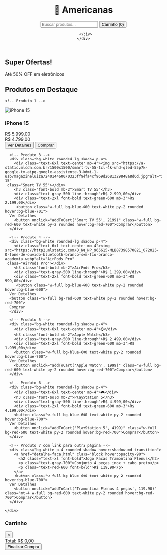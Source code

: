 <!DOCTYPE html>
<html lang="pt-BR">
<head>
  <meta charset="UTF-8" />
  <meta name="viewport" content="width=device-width, initial-scale=1.0"/>
  <title>Americanas Simple</title>
  <script src="https://cdn.tailwindcss.com"></script>
</head>
<link rel="stylesheet" href="style.css">
<body class="bg-gray-100">

  <!-- Header -->
  <header class="bg-red-600 text-white p-4">
    <div class="flex items-center justify-between max-w-6xl mx-auto">
      <h1 class="text-2xl font-bold">🛒 Americanas</h1>
      <div class="flex items-center space-x-4">
        <input type="text" placeholder="Buscar produtos..." class="px-3 py-2 rounded text-black w-64">
        <button id="cartBtn" class="mt-2 w-full bg-red-600 text-white py-2 rounded hover:bg-red-700">
          Carrinho (<span id="cartCount">0</span>)
</div>


  </button>
</div>

      </div>
    </div>
  </header>

  <!-- Banner -->
  <section class="bg-white py-4 text-center shadow">
    <h2 class="text-2xl font-bold">Super Ofertas!</h2>
    <p class="text-gray-600">Até 50% OFF em eletrônicos</p>
  </section>

  <!-- Produtos em Destaque -->
  <section class="max-w-6xl mx-auto p-4">
    <h2 class="text-2xl font-bold mb-4">Produtos em Destaque</h2>
    <div class="grid grid-cols-1 md:grid-cols-3 gap-6">

    <!-- Produto 1 -->
<div class="bg-white rounded-lg shadow p-4">
  <div class="text-6xl text-center mb-4"><img src="https://a-static.mlcdn.com.br/800x560/apple-iphone-15-128gb-preto-61-48mp-ios-5g/magazineluiza/238035600/716d868f4d404bfb6f8189c688a8c74f.jpg" 
     alt="iPhone 15" 
     class="imagem-produto"></div>
  <h3 class="font-bold mb-2">iPhone 15</h3>
  <div class="text-gray-500 line-through">R$ 5.999,00</div>
  <div class="text-2xl font-bold text-green-600 mb-3">R$ 4.799,00</div>

  <a href="produto-iphone.html" class="block mb-2">
    <button class="w-full bg-blue-600 text-white py-2 rounded hover:bg-blue-700">
      Ver Detalhes
    </button>
  </a>

  <a href="checkout.html">
    <button class="w-full bg-red-600 text-white py-2 rounded hover:bg-red-700">
      Comprar
    </button>
  </a>
</div>


      <!-- Produto 3 -->
      <div class="bg-white rounded-lg shadow p-4">
        <div class="text-6xl text-center mb-4"><img src="https://a-static.mlcdn.com.br/1500x1500/smart-tv-55-tcl-4k-uhd-qled-55p7k-google-tv-aipq-google-assistente-3-hdmi-1-usb/magazineluiza/240144600/0323ff9dfa4cf969d2681329848a8d6d.jpg"alt="iPhone 15" 
     class="Smart TV 55"></div>
        <h3 class="font-bold mb-2">Smart TV 55"</h3>
        <div class="text-gray-500 line-through">R$ 2.999,00</div>
        <div class="text-2xl font-bold text-green-600 mb-3">R$ 2.199,00</div>
         <button class="w-full bg-blue-600 text-white py-2 rounded hover:bg-blue-701">
      Ver Detalhes
        <button onclick="addToCart('Smart TV 55', 2199)" class="w-full bg-red-600 text-white py-2 rounded hover:bg-red-700">Comprar</button>
      </div>

      <!-- Produto 4 -->
      <div class="bg-white rounded-lg shadow p-4">
        <div class="text-6xl text-center mb-4"><img src="https://http2.mlstatic.com/D_NQ_NP_965615-MLB87398570821_072025-O-fone-de-ouvido-bluetooth-branco-sem-fio-branco-academia.webp"alt="AirPods Pro" 
     class="AirPods Pro"></div>
        <h3 class="font-bold mb-2">AirPods Pro</h3>
        <div class="text-gray-500 line-through">R$ 1.299,00</div>
        <div class="text-2xl font-bold text-green-600 mb-3">R$ 999,00</div>
         <button class="w-full bg-blue-600 text-white py-2 rounded hover:bg-blue-600">
      Ver Detalhes
      <button class="w-full bg-red-600 text-white py-2 rounded hover:bg-red-700">
      Comprar
      </div>

      <!-- Produto 5 -->
      <div class="bg-white rounded-lg shadow p-4">
        <div class="text-6xl text-center mb-4">⌚</div>
        <h3 class="font-bold mb-2">Apple Watch</h3>
        <div class="text-gray-500 line-through">R$ 2.499,00</div>
        <div class="text-2xl font-bold text-green-600 mb-3">R$ 1.999,00</div>
        <button class="w-full bg-blue-600 text-white py-2 rounded hover:bg-blue-700">
      Ver Detalhes
        <button onclick="addToCart('Apple Watch', 1999)" class="w-full bg-red-600 text-white py-2 rounded hover:bg-red-700">Comprar</button>
      </div>

      <!-- Produto 6 -->
      <div class="bg-white rounded-lg shadow p-4">
        <div class="text-6xl text-center mb-4">🎮</div>
        <h3 class="font-bold mb-2">PlayStation 5</h3>
        <div class="text-gray-500 line-through">R$ 4.999,00</div>
        <div class="text-2xl font-bold text-green-600 mb-3">R$ 4.199,00</div>
        <button class="w-full bg-blue-600 text-white py-2 rounded hover:bg-blue-700">
      Ver Detalhes
        <button onclick="addToCart('PlayStation 5', 4199)" class="w-full bg-red-600 text-white py-2 rounded hover:bg-red-700">Comprar</button>
      </div>

      <!-- Produto 7 com link para outra página -->
      <div class="bg-white p-4 rounded shadow hover:shadow-md transition">
        <a href="detalhe-faca.html" class="block hover:opacity-90">
          <h2 class="text-xl font-bold">Jogo Facas Tramontina Plenus</h2>
          <p class="text-gray-700">Conjunto 4 peças inox + cabo preto</p>
          <p class="text-red-600 font-bold">R$ 119,90</p>
        </a>
        <button class="w-full bg-blue-600 text-white py-2 rounded hover:bg-blue-700">
      Ver Detalhes
        <button onclick="addToCart('Tramontina Plenus 4 peças', 119.90)" class="mt-4 w-full bg-red-600 text-white py-2 rounded hover:bg-red-700">Comprar</button>
      </div>

    </div>
  </section>

  <!-- Carrinho -->
  <div id="cartModal" class="fixed inset-0 bg-black bg-opacity-50 hidden">
    <div class="flex items-center justify-center min-h-screen p-4">
      <div class="bg-white rounded-lg p-6 max-w-md w-full">
        <div class="flex justify-between items-center mb-4">
          <h3 class="text-xl font-bold">Carrinho</h3>
          <button onclick="closeCart()" class="text-2xl">&times;</button>
        </div>
        <div id="cartItems"></div>
        <div class="border-t pt-4 mt-4">
          <div class="text-xl font-bold mb-4">Total: R$ <span id="total">0,00</span></div>
          <button class="w-full bg-green-600 text-white py-3 rounded font-bold hover:bg-green-700">Finalizar Compra</button>
        </div>
      </div>
    </div>
  </div>

  <script src="script.js"></script>
</body>
</html>
